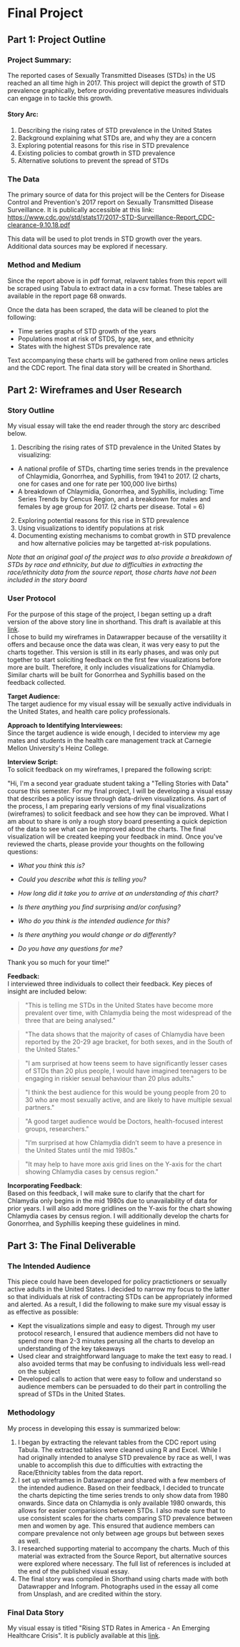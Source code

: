# Final Project 

## Part 1: Project Outline 

### Project Summary: 
The reported cases of Sexually Transmitted Diseases (STDs) in the US reached an all time high in 2017. This project will depict the growth of STD prevalence graphically, before providing preventative measures individuals can engage in to tackle this growth. 

#### Story Arc: 

1. Describing the rising rates of STD prevalence in the United States 
2. Background explaining what STDs are, and why they are a concern
3. Exploring potential reasons for this rise in STD prevalence 
4. Existing policies to combat growth in STD prevalence 
5. Alternative solutions to prevent the spread of STDs

### The Data 

The primary source of data for this project will be the Centers for Disease Control and Prevention's 2017 report on Sexually Transmitted Disease Surveillance. It is publically accessible at this link: https://www.cdc.gov/std/stats17/2017-STD-Surveillance-Report_CDC-clearance-9.10.18.pdf   

This data will be used to plot trends in STD growth over the years. Additional data sources may be explored if necessary. 

### Method and Medium

Since the report above is in pdf format, relavent tables from this report will be scraped using Tabula to extract data in a csv format. These tables are available in the report page 68 onwards.  

Once the data has been scraped, the data will be cleaned to plot the following: 
+ Time series graphs of STD growth of the years 
+ Populations most at risk of STDS, by age, sex, and ethnicity
+ States with the highest STDs prevalence rate  

Text accompanying these charts will be gathered from online news articles and the CDC report. The final data story will be created in Shorthand. 

## Part 2: Wireframes and User Research 

### Story Outline 

My visual essay will take the end reader through the story arc described below. 

1. Describing the rising rates of STD prevalence in the United States by visualizing: 
  + A national profile of STDs, charting time series trends in the prevalence of Chlaymidia, Gonorrhea, and Syphillis, from 1941 to 2017. (2 charts, one for cases and one for rate per 100,000 live births) 
  + A breakdown of Chlaymidia, Gonorrhea, and Syphillis, including: Time Series Trends by Cencus Region, and a breakdown for males and females by age group for 2017. (2 charts per disease. Total = 6)
2. Exploring potential reasons for this rise in STD prevalence
3. Using visualizations to identify populations at risk 
4. Documenting existing mechanisms to combat growth in STD prevalence and how alternative policies may be targetted at-risk populations.   

*Note that an original goal of the project was to also provide a breakdown of STDs by race and ethnicity, but due to difficulties in extracting the race/ethnicity data from the source report, those charts have not been included in the story board*  

### User Protocol 

For the purpose of this stage of the project, I began setting up a draft version of the above story line in shorthand. This draft is available at this [link](https://preview.shorthand.com/RLx3VGG1LFUMD1fG).  
I chose to build my wireframes in Datawrapper because of the versatility it offers and because once the data was clean, it was very easy to put the charts together. 
This version is still in its early phases, and was only put together to start soliciting feedback on the first few visualizations before more are built. Therefore, it only includes visualizations for Chlamydia. Similar charts will be built for Gonorrhea and Syphillis based on the feedback collected.

**Target Audience:**  
The target audience for my visual essay will be sexually active individuals in the United States, and health care policy professionals.  
  
**Approach to Identifying Interviewees:**  
Since the target audience is wide enough, I decided to interview my age mates and students in the health care management track at Carnegie Mellon University's Heinz College. 

**Interview Script:**  
To solicit feedback on my wireframes, I prepared the following script: 

"Hi, I'm a second year graduate student taking a "Telling Stories with Data" course this semester. For my final project, I will be developing a visual essay that describes a policy issue through data-driven visualizations. As part of the process, I am preparing early versions of my final visualizations (wireframes) to solicit feedback and see how they can be improved. What I am about to share is only a rough story board presenting a quick depiction of the data to see what can be improved about the charts. The final visualization will be created keeping your feedback in mind. Once you've reviewed the charts, please provide your thoughts on the following questions: 

* *What you think this is?*  

* *Could you describe what this is telling you?*  

* *How long did it take you to arrive at an understanding of this chart?*  

* *Is there anything you find surprising and/or confusing?*  

* *Who do you think is the intended audience for this?*  

* *Is there anything you would change or do differently?*  

* *Do you have any questions for me?*  

Thank you so much for your time!"  

**Feedback:**  
I interviewed three individuals to collect their feedback. Key pieces of insight are included below: 

> "This is telling me STDs in the United States have become more prevalent over time, with Chlamydia being the most widespread of the three that are being analysed." 

> "The data shows that the majority of cases of Chlamydia have been reported by the 20-29 age bracket, for both sexes, and in the South of the United States."  

> "I am surprised at how teens seem to have significantly lesser cases of STDs than 20 plus people, I would have imagined teenagers to be engaging in riskier sexual behaviour than 20 plus adults."  

> "I think the best audience for this would be young people from 20 to 30 who are most sexually active, and are likely to have multiple sexual partners."  

> "A good target audience would be Doctors, health-focused interest groups, researchers."  

> "I’m surprised at how Chlamydia didn’t seem to have a presence in the United States until the mid 1980s."  

> "It may help to have more axis grid lines on the Y-axis for the chart showing Chlamydia cases by census region." 

**Incorporating Feedback**:  
Based on this feedback, I will make sure to clarify that the chart for Chlamydia only begins in the mid 1980s due to unavailability of data for prior years. I will also add more gridlines on the Y-axis for the chart showing Chlamydia cases by census region. I will additionally develop the charts for Gonorrhea, and Syphillis keeping these guidelines in mind. 

## Part 3: The Final Deliverable 

### The Intended Audience 

This piece could have been developed for policy practictioners or sexually active adults in the United States. I decided to narrow my focus to the latter so that individuals at risk of contracting STDs can be appropriately informed and alerted. As a result, I did the following to make sure my visual essay is as effective as possible: 
* Kept the visualizations simple and easy to digest. Through my user protocol research, I ensured that audience members did not have to spend more than 2-3 minutes perusing all the charts to develop an understanding of the key takeaways
* Used clear and straightforward language to make the text easy to read. I also avoided terms that may be confusing to individuals less well-read on the subject 
* Developed calls to action that were easy to follow and understand so audience members can be persuaded to do their part in controlling the spread of STDs in the United States. 

### Methodology 

My process in developing this essay is summarized below:
1. I began by extracting the relevant tables from the CDC report using Tabula. The extracted tables were cleaned using R and Excel. While I had originally intended to analyse STD prevalence by race as well, I was unable to accomplish this due to difficulties with extracting the Race/Ethnicity tables from the data report. 
2. I set up wireframes in Datawrapper and shared with a few members of the intended audience. Based on their feedback, I decided to truncate the charts depicting the time series trends to only show data from 1980 onwards. Since data on Chlamydia is only available 1980 onwards, this allows for easier comparisions between STDs. I also made sure that to use consistent scales for the charts comparing STD prevalence between men and women by age. This ensured that audience members can compare prevalence not only between age groups but between sexes as well. 
3. I researched supporting material to accompany the charts. Much of this material was extracted from the Source Report, but alternative sources were explored where necessary. The full list of references is included at the end of the published visual essay. 
4. The final story was compiled in Shorthand using charts made with both Datawrapper and Infogram. Photographs used in the essay all come from Unsplash, and are credited within the story. 

### Final Data Story

My visual essay is titled "Rising STD Rates in America - An Emerging Healthcare Crisis". It is publicly available at this [link](https://carnegiemellon.shorthandstories.com/RisingSTDRates/index.html). 




 






